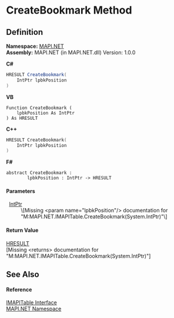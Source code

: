 # CreateBookmark Method




## Definition
**Namespace:** <a href="5bef4637-66f8-16d4-e5f4-4d0da57a1538.md">MAPI.NET</a>  
**Assembly:** MAPI.NET (in MAPI.NET.dll) Version: 1.0.0

**C#**
``` C#
HRESULT CreateBookmark(
	IntPtr lpbkPosition
)
```
**VB**
``` VB
Function CreateBookmark ( 
	lpbkPosition As IntPtr
) As HRESULT
```
**C++**
``` C++
HRESULT CreateBookmark(
	IntPtr lpbkPosition
)
```
**F#**
``` F#
abstract CreateBookmark : 
        lpbkPosition : IntPtr -> HRESULT 
```



#### Parameters
<dl><dt>  <a href="https://learn.microsoft.com/dotnet/api/system.intptr" target="_blank" rel="noopener noreferrer">IntPtr</a></dt><dd>\[Missing &lt;param name="lpbkPosition"/&gt; documentation for "M:MAPI.NET.IMAPITable.CreateBookmark(System.IntPtr)"\]</dd></dl>

#### Return Value
<a href="50596607-a328-ef10-6ea9-0448fbb7d197.md">HRESULT</a>  
\[Missing &lt;returns&gt; documentation for "M:MAPI.NET.IMAPITable.CreateBookmark(System.IntPtr)"\]

## See Also


#### Reference
<a href="06a9b727-f5d6-e992-c936-a2712197dcee.md">IMAPITable Interface</a>  
<a href="5bef4637-66f8-16d4-e5f4-4d0da57a1538.md">MAPI.NET Namespace</a>  
